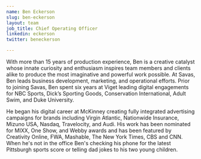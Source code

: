```yaml
---
name: Ben Eckerson
slug: ben-eckerson
layout: team
job_title: Chief Operating Officer
linkedin: eckerson
twitter: beneckerson

---
```


With more than 15 years of production experience, Ben is a creative catalyst whose innate curiosity and enthusiasm inspires team members and clients alike to produce the most imaginative and powerful work possible.  At Savas, Ben leads business development, marketing, and operational efforts. Prior to joining Savas, Ben spent six years at Viget leading digital engagements for NBC Sports, Dick’s Sporting Goods, Conservation International, Adult Swim, and Duke University.

He began his digital career at McKinney creating fully integrated advertising campaigns for brands including Virgin Atlantic, Nationwide Insurance, Mizuno USA, Nasdaq, Travelocity, and Audi. His work has been nominated for MIXX, One Show, and Webby awards and has been featured by Creativity Online, FWA, Mashable, The New York Times, CBS and CNN. When he's not in the office Ben's checking his phone for the latest Pittsburgh sports score or telling dad jokes to his two young children.